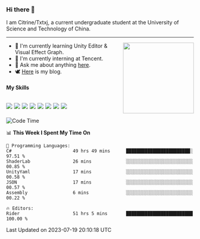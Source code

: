 ### Hi there 👋

I am Citrine/Txtxj, a current undergraduate student at the University of Science and Technology of China.

---

<img align="right" height="190" src="http://github-profile-summary-cards.vercel.app/api/cards/stats?username=txtxj&theme=vue">

- 🌱 I'm currently learning Unity Editor & Visual Effect Graph.
- 🐶 I'm currently interning at Tencent.
- 💬 Ask me about anything [here](https://github.com/txtxj/txtxj/issues).
- 🕊️ [Here](https://txtxj.top) is my blog.

#### My Skills

![](https://img.shields.io/badge/C%23-239120?logo=csharp&logoColor=fff)
![](https://img.shields.io/badge/Unity-000000?logo=unity&logoColor=fff)
![](https://img.shields.io/badge/Python-3e74a2?logo=python&logoColor=fff)
![](https://img.shields.io/badge/C++-65318e?logo=cplusplus&logoColor=fff)
![](https://img.shields.io/badge/C-5654a2?logo=c&logoColor=fff)
![](https://img.shields.io/badge/Blender-f5792a?logo=blender&logoColor=fff)
![](https://img.shields.io/badge/MS%20SQL-cc2927?logo=microsoftsqlserver&logoColor=fff)
![](https://img.shields.io/badge/My%20SQL-4479a1?logo=mysql&logoColor=fff)
---

<!--START_SECTION:waka-->
![Code Time](http://img.shields.io/badge/Code%20Time-1%2C160%20hrs%2010%20mins-blue)

📊 **This Week I Spent My Time On** 

```text
💬 Programming Languages: 
C#                       49 hrs 49 mins      ████████████████████████░   97.51 % 
ShaderLab                26 mins             ░░░░░░░░░░░░░░░░░░░░░░░░░   00.85 % 
UnityYaml                17 mins             ░░░░░░░░░░░░░░░░░░░░░░░░░   00.58 % 
JSON                     17 mins             ░░░░░░░░░░░░░░░░░░░░░░░░░   00.57 % 
Assembly                 6 mins              ░░░░░░░░░░░░░░░░░░░░░░░░░   00.22 % 

🔥 Editors: 
Rider                    51 hrs 5 mins       █████████████████████████   100.00 % 
```


 Last Updated on 2023-07-19 20:10:18 UTC
<!--END_SECTION:waka-->
